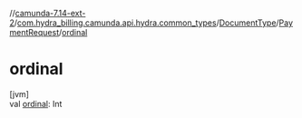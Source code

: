 //[camunda-7.14-ext-2](../../../../index.md)/[com.hydra_billing.camunda.api.hydra.common_types](../../index.md)/[DocumentType](../index.md)/[PaymentRequest](index.md)/[ordinal](ordinal.md)

# ordinal

[jvm]\
val [ordinal](ordinal.md): Int
